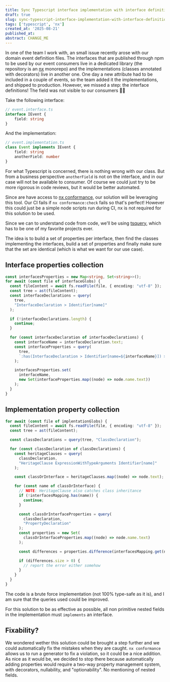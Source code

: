 ```yaml
---
title: Sync Typescript interface implementation with interface definition
draft: true
slug: sync-typescript-interface-implementation-with-interface-definition
tags: ['typescript', 'nx']
created_at: '2025-08-21'
published_at:
abstract: CHANGE_ME
---
```


In one of the team I work with, an small issue recently arose with our domain event definition files.
The interfaces that are published through npm to be used by our event consumers live in a dedicated library (the repository is an [nx](https://nx.dev) monorepo) and the implementations (classes annotated with decorators) live in another one. 
One day a new attribute had to be included in a couple of events, so the team added it the implementations, and shipped to production. 
However, we missed a step: the interface definitions! The field was not visible to our consumers 🤦‍♂️

Take the following interface: 

```typescript
// event.interface.ts
interface IEvent {
	field: string
}
```

And the implementation:

```typescript
// event.implementation.ts
class Event implements IEvent {
	field: string
	anotherField: number
}
```

For what Typescript is concerned, there is nothing wrong with our class. But from a business perspective `anotherField` is not on the interface, and in our case will not be available to consumer. 
Of course we could just try to be more rigorous in code reviews, but it would be better automated.

Since are have access to [nx conformance](https://nx.dev/reference/core-api/conformance), our solution will be leveraging this tool. Our CI fails if `nx conformance:check` fails so that's perfect!
However this could just be a simple node scripts run during CI, nx is not required for this solution to be used.

Since we can to understand code from code, we'll be using [tsquery](https://github.com/phenomnomnominal/tsquery), which has to be one of my favorite projects ever.

The idea is to build a set of properties per interface, then find the classes implementing the interfaces, build a set of properties and finally make sure that the set are identical (which is what we want for our use case).

## Interface properties collection

```typescript
const interfacesProperties = new Map<string, Set<string>>();
for await (const file of interfaceGlobs) {
  const fileContent = await fs.readFile(file, { encoding: "utf-8" });
  const tree = ast(fileContent);
  const interfaceDeclarations = query(
    tree,
    "InterfaceDeclaration > Identifier[name]"
  );

  if (!interfaceDeclarations.length) {
    continue;
  }

  for (const interfaceDeclaration of interfaceDeclarations) {
    const interfaceName = interfaceDeclaration.text;
    const interfaceProperties = query(
      tree,
      `:has(InterfaceDeclaration > Identifier[name=${interfaceName}]) > PropertySignature`
    );

    interfacesProperties.set(
      interfaceName,
      new Set(interfaceProperties.map((node) => node.name.text))
    );
  }
}
```

## Implementation property collection

```typescript
for await (const file of implentationGlobs) {
  const fileContent = await fs.readFile(file, { encoding: "utf-8" });
  const tree = ast(fileContent);

  const classDeclarations = query(tree, "ClassDeclaration");

  for (const classDeclaration of classDeclarations) {
    const heritageClauses = query(
      classDeclaration,
      "HeritageClause ExpressionWithTypeArguments Identifier[name]"
    );

    const classOrInterface = heritageClauses.map((node) => node.text);

    for (const name of classOrInterface) {
      // NOTE: HeritageClause also catches class inheritance
      if (!interfacesMapping.has(name)) {
        continue;
      }

      const classOrInterfaceProperties = query(
        classDeclaration,
        "PropertyDeclaration"
      );
      const properties = new Set(
        classOrInterfaceProperties.map((node) => node.name.text)
      );

      const differences = properties.difference(interfacesMapping.get(name));

      if (differences.size > 0) {
        // report the error either somehow
      }
    }
  }
}

```

The code is a brute force implementation (not 100% type-safe as it is), and I am sure that the queries used could be improved. 

For this solution to be as effective as possible, all non primitive nested fields in the implementation must `implements` an interface.

## Fixability?

We wondered wether this solution could be brought a step further and we could automatically fix the mistakes when they are caught. `nx conformance` allows us to run a generator to fix a violation, so it could be a nice addition.
As nice as it would be, we decided to stop there because automatically adding properties would require a two-way property management system, with decorators, nullability, and "optionability". No mentioning of nested fields.